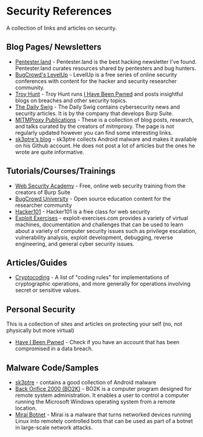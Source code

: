# Security References
A collection of links and articles on security.

## Blog Pages/ Newsletters
* [Pentester.land](https://pentester.land/) - Pentester.land is the best hacking newsletter I've found. Pentester.land curates resources shared by pentesters and bug hunters.
* [BugCrowd's LevelUp](https://www.bugcrowd.com/resources/levelup/) - LevelUp is a free series of online security conferences with content for the hacker and security researcher community.
* [Troy Hunt](https://www.troyhunt.com/) - Troy Hunt runs [I Have Been Pwned](https://haveibeenpwned.com/) and posts insightful blogs on breaches and other security topics.
* [The Daily Swig](https://portswigger.net/daily-swig) - The Daily Swig contains cybersecurity news and security articles. It is by the company that develops Burp Suite.
* [MITMProxy Publications](https://mitmproxy.org/publications/) - These is a collection of blog posts, research, and talks curated by the creators of mitmproxy. The page is not regularly updated however you can find some interesting links.
* [sk3ptre's blog](http://skptr.me/) - sk3ptre collects Android malware and makes it available on his Github account. He does not post a lot of articles but the ones he wrote are quite informative. 

## Tutorials/Courses/Trainings
* [Web Security Academy](https://portswigger.net/web-security) - Free, online web security training from the creators of Burp Suite
* [BugCrowd University](https://github.com/bugcrowd/bugcrowd_university) - Open source education content for the researcher community
* [Hacker101](https://www.hacker101.com/) - Hacker101 is a free class for web security
* [Exploit Exercises](https://exploit-exercises.lains.space/) - exploit-exercises.com provides a variety of virtual machines, documentation and challenges that can be used to learn about a variety of computer security issues such as privilege escalation, vulnerability analysis, exploit development, debugging, reverse engineering, and general cyber security issues. 

## Articles/Guides
* [Cryptocoding](https://github.com/veorq/cryptocoding) - A list of "coding rules" for implementations of cryptographic operations, and more generally for operations involving secret or sensitive values.

## Personal Security
This is a collection of sites and articles on protecting your self (no, not physically but more virtual)

* [Have I Been Pwned](https://haveibeenpwned.com/) - Check if you have an account that has been compromised in a data breach.

## Malware Code/Samples
* [sk3ptre](https://github.com/sk3ptre) - contains a good collection of Android malware
* [Back Orifice 2000 (BO2K)](https://github.com/JeremyNGalloway/BO2K) - BO2K is a computer program designed for remote system administration. It enables a user to control a computer running the Microsoft Windows operating system from a remote location.
* [Mirai Botnet](https://github.com/jgamblin/Mirai-Source-Code) - Mirai is a malware that turns networked devices running Linux into remotely controlled bots that can be used as part of a botnet in large-scale network attacks. 

